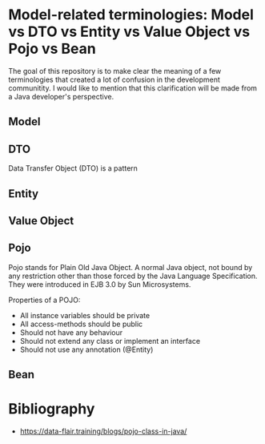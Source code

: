 # Model-related terminologies: Model vs DTO vs Entity vs Value Object vs Pojo vs Bean

The goal of this repository is to make clear the meaning of a few terminologies that created a lot of confusion in the development communitity. 
I would like to mention that this clarification will be made from a Java developer's perspective.

## Model

## DTO
Data Transfer Object (DTO) is a pattern

## Entity

## Value Object

## Pojo

Pojo stands for Plain Old Java Object. 
A normal Java object, not bound by any restriction other than those forced by the Java Language Specification. They were introduced in EJB 3.0 by Sun Microsystems.

Properties of a POJO:
* All instance variables should be private
* All access-methods should be public
* Should not have any behaviour
* Should not extend any class or implement an interface
* Should not use any annotation (@Entity)

## Bean

# Bibliography
* https://data-flair.training/blogs/pojo-class-in-java/
